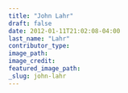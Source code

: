 ```yaml
---
title: "John Lahr"
draft: false
date: 2012-01-11T21:02:08-04:00
last_name: "Lahr"
contributor_type:
image_path:
image_credit:
featured_image_path:
_slug: john-lahr
---
```

